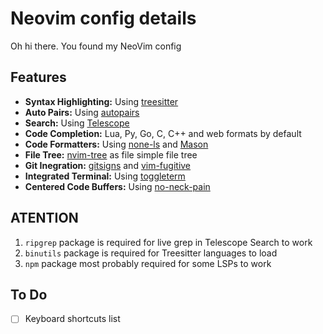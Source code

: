 # Neovim config details

Oh hi there. You found my NeoVim config

## Features

- **Syntax Highlighting:** Using [treesitter](https://github.com/nvim-treesitter/nvim-treesitter)
- **Auto Pairs:** Using [autopairs](https://github.com/windwp/nvim-autopairs)
- **Search:** Using [Telescope](https://github.com/nvim-telescope/telescope.nvim)
- **Code Completion:** Lua, Py, Go, C, C++ and web formats by default
- **Code Formatters:** Using [none-ls](https://github.com/nvimtools/none-ls.nvim) and [Mason](https://github.com/williamboman/mason.nvim)
- **File Tree:** [nvim-tree](https://github.com/nvim-tree/nvim-tree.lua) as file simple file tree
- **Git Inegration:** [gitsigns](https://github.com/lewis6991/gitsigns.nvim) and [vim-fugitive](https://github.com/tpope/vim-fugitive)
- **Integrated Terminal:** Using [toggleterm](https://github.com/akinsho/toggleterm.nvim)
- **Centered Code Buffers:** Using [no-neck-pain](https://github.com/shortcuts/no-neck-pain.nvim)

## ATENTION

1. `ripgrep` package is required for live grep in Telescope Search to work
2. `binutils` package is required for Treesitter languages to load
3. `npm` package most probably required for some LSPs to work

## To Do

- [ ] Keyboard shortcuts list
